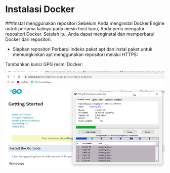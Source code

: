 # Instalasi Docker

###instal menggunakan repositori
Sebelum Anda menginstal Docker Engine untuk pertama kalinya pada mesin host baru, Anda perlu mengatur repositori Docker. Setelah itu, Anda dapat menginstal dan memperbarui Docker dari repositori.

* Siapkan repositori
Perbarui indeks paket apt dan instal paket untuk memungkinkan apt menggunakan repositori melalui HTTPS:


Tambahkan kunci GPG resmi Docker:

![go Installer](https://github.com/Wahyupr/tekn-cloud-computing/blob/master/minggu-06/images/go/01.png)